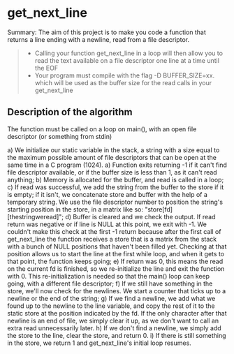# get_next_line

Summary: The aim of this project is to make you code a function that returns a line ending with a newline, read from a file descriptor.

> - Calling your function get_next_line in a loop will then allow you to read the text available on a file descriptor one line at a time until the EOF
> - Your program must compile with the flag -D BUFFER_SIZE=xx. which will be used as the buffer size for the read calls in your get_next_line

## Description of the algorithm

The function must be called on a loop on main(), with an open file descriptor (or something from stdin)

a) We initialize our static variable in the stack, a string with a size equal to the maximum possible amount of file descriptors that can be open at the same time in a C program (1024).
a) Function exits returning -1 if it can't find file descriptor available, or if the buffer size is less than 1, as it can't read anything;
b) Memory is allocated for the buffer, and read is called in a loop;
c) If read was successful, we add the string from the buffer to the store if it is empty; if it isn't, we concatenate store and buffer with the help of a temporary string. We use the file descriptor number to position the string's starting position in the store, in a matrix like so: "store[fd][thestringweread]";
d) Buffer is cleared and we check the output. If read return was negative or if line is NULL at this point, we exit with -1. We couldn't make this check at the first -1 return because after the first call of get_next_line the function receives a store that is a matrix from the stack with a bunch of NULL positions that haven't been filled yet. Checking at that position allows us to start the line at the first while loop, and when it gets to that point, the function keeps going;
e) If return was 0, this means the read on the current fd is finished, so we re-initialize the line and exit the function with 0. This re-initialization is needed so that the main() loop can keep going, with a different file descriptor;
f) If we still have something in the store, we'll now check for the newlines. We start a counter that ticks up to a newline or the end of the string;
g) If we find a newline, we add what we found up to the newline to the line variable, and copy the rest of it to the static store at the position indicated by the fd. If the only character after that newline is an end of file, we simply clear it up, as we don't want to call an extra read unnecessarily later.
h) If we don't find a newline, we simply add the store to the line, clear the store, and return 0.
i) If there is still something in the store, we return 1 and get_next_line's initial loop resumes.
